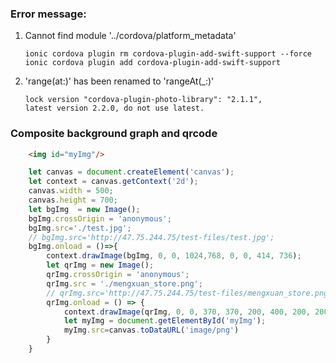 ### Error message:
1. Cannot find module '../cordova/platform_metadata'
   ```#bash
   ionic cordova plugin rm cordova-plugin-add-swift-support --force
   ionic cordova plugin add cordova-plugin-add-swift-support
   ```
2. 'range(at:)' has been renamed to 'rangeAt(_:)'
    ```note
    lock version "cordova-plugin-photo-library": "2.1.1",
    latest version 2.2.0, do not use latest.
    ```
    
### Composite background graph and qrcode
```html
    <img id="myImg"/>
```
```javascript
    let canvas = document.createElement('canvas');
    let context = canvas.getContext('2d');
    canvas.width = 500;
    canvas.height = 700;
    let bgImg  = new Image();
    bgImg.crossOrigin = 'anonymous';
    bgImg.src='./test.jpg';
    // bgImg.src='http://47.75.244.75/test-files/test.jpg';
    bgImg.onload = ()=>{
        context.drawImage(bgImg, 0, 0, 1024,768, 0, 0, 414, 736);
        let qrImg = new Image();
        qrImg.crossOrigin = 'anonymous';
        qrImg.src = './mengxuan_store.png';
        // qrImg.src='http://47.75.244.75/test-files/mengxuan_store.png'
        qrImg.onload = () => {
            context.drawImage(qrImg, 0, 0, 370, 370, 200, 400, 200, 200);
            let myImg = document.getElementById('myImg');
            myImg.src=canvas.toDataURL('image/png')
        }
    }
```
    
